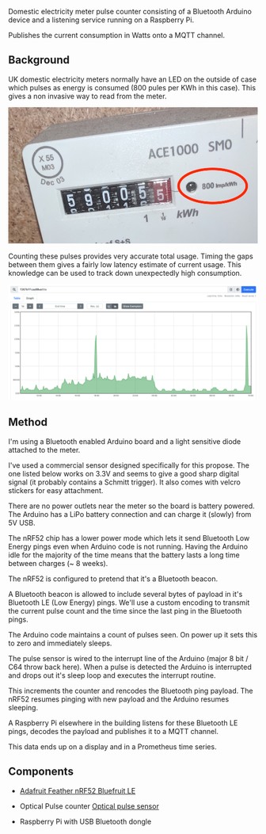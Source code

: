 Domestic electricity meter pulse counter consisting of a Bluetooth Arduino device and a listening service running on a Raspberry Pi.

Publishes the current consumption in Watts onto a MQTT channel.


## Background

UK domestic electricity meters normally have an LED on the outside of case which pulses as energy is consumed (800 pules per KWh in this case).
This gives a non invasive way to read from the meter.

![Pulse indicator on meter](meter-led.jpg)

Counting these pulses provides very accurate total usage. 
Timing the gaps between them gives a fairly low latency estimate of current usage.
This knowledge can be used to track down unexpectedly high consumption.

![Prometheus time series of electricity consumption](output.png)


## Method
 
I'm using a Bluetooth enabled Arduino board and a light sensitive diode attached to the meter.

I've used a commercial sensor designed specifically for this propose. 
The one listed below works on 3.3V and seems to give a good sharp digital signal (it probably contains a Schmitt trigger).
It also comes with velcro stickers for easy attachment.

There are no power outlets near the meter so the board is battery powered.
The Arduino has a LiPo battery connection and can charge it (slowly) from 5V USB.

The nRF52 chip has a lower power mode which lets it send Bluetooth Low Energy pings even when Arduino code is not running.
Having the Arduino idle for the majority of the time means that the battery lasts a long time between charges (~ 8 weeks).

The nRF52 is configured to pretend that it's a Bluetooth beacon.

A Bluetooth beacon is allowed to include several bytes of payload in it's Bluetooth LE (Low Energy) pings.
We'll use a custom encoding to transmit the current pulse count and the time since the last ping in the Bluetooth pings.

The Arduino code maintains a count of pulses seen. 
On power up it sets this to zero and immediately sleeps.

The pulse sensor is wired to the interrupt line of the Arduino (major 8 bit / C64 throw back here).
When a pulse is detected the Arduino is interrupted and drops out it's sleep loop and executes the interrupt routine.

This increments the counter and rencodes the Bluetooth ping payload.
The nRF52 resumes pinging with new payload and the Arduino resumes sleeping.

A Raspberry Pi elsewhere in the building listens for these Bluetooth LE pings, decodes the payload and publishes it to a MQTT channel. 

This data ends up on a display and in a Prometheus time series.


## Components

- [Adafruit Feather nRF52 Bluefruit LE](https://www.adafruit.com/product/3406)

- Optical Pulse counter
[Optical pulse sensor](https://shop.openenergymonitor.com/optical-utility-meter-led-pulse-sensor/) 

- Raspberry Pi with USB Bluetooth dongle

